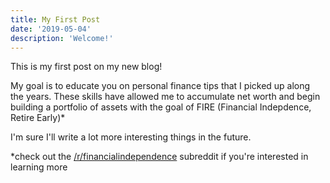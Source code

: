 ```yaml
---
title: My First Post
date: '2019-05-04'
description: 'Welcome!'
---
```


This is my first post on my new blog!

My goal is to educate you on personal finance tips that I picked up along the years. These skills have allowed me to accumulate net worth and begin building a portfolio of assets with the goal of FIRE (Financial Indepdence, Retire Early)\*

I'm sure I'll write a lot more interesting things in the future.

\*check out the [/r/financialindependence](https://www.reddit.com/r/financialindependence/) subreddit if you're interested in learning more
